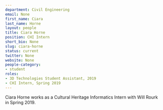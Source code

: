 ```yaml
---
department: Civil Engineering
email: None
first_name: Ciara
last_name: Horne
layout: people
title: Ciara Horne
position: CHI Intern
short_bio: None
slug: ciara-horne
status: current
twitter: None
website: None
people-category:
- student
roles:  
- 3D Technologies Student Assistant, 2019  
- CHI Intern, Spring 2019
---
```


Ciara Horne works as a Cultural Heritage Informatics Intern with Will Rourk in Spring 2019.

